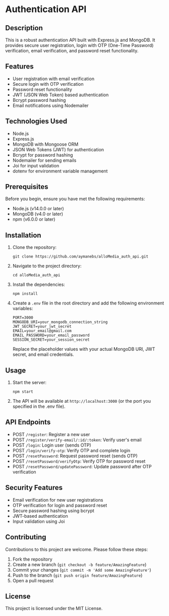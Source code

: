 # Authentication API

## Description

This is a robust authentication API built with Express.js and MongoDB. It provides secure user registration, login with OTP (One-Time Password) verification, email verification, and password reset functionality.

## Features

- User registration with email verification
- Secure login with OTP verification
- Password reset functionality
- JWT (JSON Web Token) based authentication
- Bcrypt password hashing
- Email notifications using Nodemailer

## Technologies Used

- Node.js
- Express.js
- MongoDB with Mongoose ORM
- JSON Web Tokens (JWT) for authentication
- Bcrypt for password hashing
- Nodemailer for sending emails
- Joi for input validation
- dotenv for environment variable management

## Prerequisites

Before you begin, ensure you have met the following requirements:

- Node.js (v14.0.0 or later)
- MongoDB (v4.0 or later)
- npm (v6.0.0 or later)

## Installation

1. Clone the repository:
   ```
   git clone https://github.com/aymanebs/alloMedia_auth_api.git
   ```

2. Navigate to the project directory:
   ```
   cd alloMedia_auth_api
   ```

3. Install the dependencies:
   ```
   npm install
   ```

4. Create a `.env` file in the root directory and add the following environment variables:
   ```
   PORT=3000
   MONGODB_URI=your_mongodb_connection_string
   JWT_SECRET=your_jwt_secret
   EMAIL=your_email@gmail.com
   EMAIL_PASSWORD=your_email_password
   SESSION_SECRET=your_session_secret
   ```

   Replace the placeholder values with your actual MongoDB URI, JWT secret, and email credentials.

## Usage

1. Start the server:
   ```
   npm start
   ```

2. The API will be available at `http://localhost:3000` (or the port you specified in the .env file).

## API Endpoints

- POST `/register`: Register a new user
- POST `/register/verify-email/:id/:token`: Verify user's email
- POST `/login`: Login user (sends OTP)
- POST `/login/verify-otp`: Verify OTP and complete login
- POST `/resetPassword`: Request password reset (sends OTP)
- POST `/resetPassword/verifyOtp`: Verify OTP for password reset
- POST `/resetPassword/updatePassword`: Update password after OTP verification

## Security Features

- Email verification for new user registrations
- OTP verification for login and password reset
- Secure password hashing using bcrypt
- JWT-based authentication
- Input validation using Joi

## Contributing

Contributions to this project are welcome. Please follow these steps:

1. Fork the repository
2. Create a new branch (`git checkout -b feature/AmazingFeature`)
3. Commit your changes (`git commit -m 'Add some AmazingFeature'`)
4. Push to the branch (`git push origin feature/AmazingFeature`)
5. Open a pull request

## License

This project is licensed under the MIT License.

